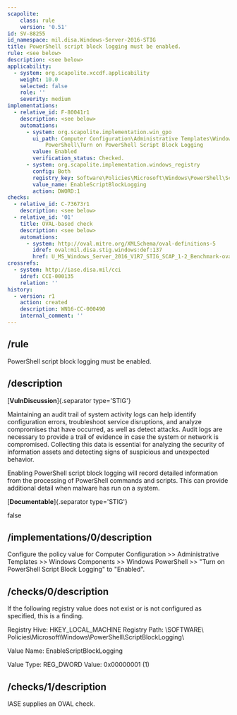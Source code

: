 ```yaml
---
scapolite:
    class: rule
    version: '0.51'
id: SV-88255
id_namespace: mil.disa.Windows-Server-2016-STIG
title: PowerShell script block logging must be enabled.
rule: <see below>
description: <see below>
applicability:
  - system: org.scapolite.xccdf.applicability
    weight: 10.0
    selected: false
    role: ''
    severity: medium
implementations:
  - relative_id: F-80041r1
    description: <see below>
    automations:
      - system: org.scapolite.implementation.win_gpo
        ui_path: Computer Configuration\Administrative Templates\Windows Components\Windows
            PowerShell\Turn on PowerShell Script Block Logging
        value: Enabled
        verification_status: Checked.
      - system: org.scapolite.implementation.windows_registry
        config: Both
        registry_key: Software\Policies\Microsoft\Windows\PowerShell\ScriptBlockLogging
        value_name: EnableScriptBlockLogging
        action: DWORD:1
checks:
  - relative_id: C-73673r1
    description: <see below>
  - relative_id: '01'
    title: OVAL-based check
    description: <see below>
    automations:
      - system: http://oval.mitre.org/XMLSchema/oval-definitions-5
        idref: oval:mil.disa.stig.windows:def:137
        href: U_MS_Windows_Server_2016_V1R7_STIG_SCAP_1-2_Benchmark-oval.xml
crossrefs:
  - system: http://iase.disa.mil/cci
    idref: CCI-000135
    relation: ''
history:
  - version: r1
    action: created
    description: WN16-CC-000490
    internal_comment: ''
---
```



## /rule

PowerShell script block logging must be enabled.

## /description

[**VulnDiscussion**]{.separator type='STIG'}

Maintaining an audit trail of system activity logs can help identify configuration errors, troubleshoot service disruptions, and analyze compromises that have occurred, as well as detect attacks. Audit logs are necessary to provide a trail of evidence in case the system or network is compromised. Collecting this data is essential for analyzing the security of information assets and detecting signs of suspicious and unexpected behavior.

Enabling PowerShell script block logging will record detailed information from the processing of PowerShell commands and scripts. This can provide additional detail when malware has run on a system.

[**Documentable**]{.separator type='STIG'}

false

## /implementations/0/description

Configure the policy value for Computer Configuration >> Administrative Templates >> Windows Components >> Windows PowerShell >> "Turn on PowerShell Script Block Logging" to "Enabled".

## /checks/0/description

If the following registry value does not exist or is not configured as specified, this is a finding.

Registry Hive: HKEY_LOCAL_MACHINE
Registry Path: \SOFTWARE\ Policies\Microsoft\Windows\PowerShell\ScriptBlockLogging\

Value Name: EnableScriptBlockLogging

Value Type: REG_DWORD
Value: 0x00000001 (1)

## /checks/1/description

IASE supplies an OVAL check.
